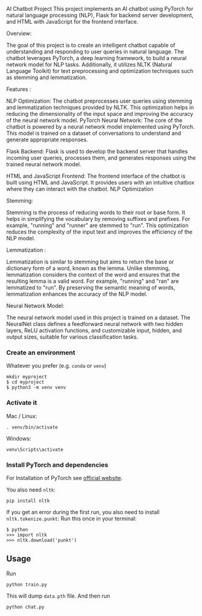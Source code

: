 
AI Chatbot Project
This project implements an AI chatbot using PyTorch for natural language processing (NLP), Flask for backend server development, and HTML with JavaScript for the frontend interface.

Overview:

The goal of this project is to create an intelligent chatbot capable of understanding and responding to user queries in natural language. The chatbot leverages PyTorch, a deep learning framework, to build a neural network model for NLP tasks. Additionally, it utilizes NLTK (Natural Language Toolkit) for text preprocessing and optimization techniques such as stemming and lemmatization.

Features :  

  NLP Optimization: The chatbot preprocesses user queries using stemming and lemmatization techniques provided by NLTK. This optimization helps in reducing the dimensionality of the input space and improving the accuracy of the neural network model.
PyTorch Neural Network: The core of the chatbot is powered by a neural network model implemented using PyTorch. This model is trained on a dataset of conversations to understand and generate appropriate responses.

Flask Backend: Flask is used to develop the backend server that handles incoming user queries, processes them, and generates responses using the trained neural network model.

HTML and JavaScript Frontend: The frontend interface of the chatbot is built using HTML and JavaScript. It provides users with an intuitive chatbox where they can interact with the chatbot.
NLP Optimization

Stemming: 

Stemming is the process of reducing words to their root or base form. It helps in simplifying the vocabulary by removing suffixes and prefixes. For example, "running" and "runner" are stemmed to "run". This optimization reduces the complexity of the input text and improves the efficiency of the NLP model.

Lemmatization :

Lemmatization is similar to stemming but aims to return the base or dictionary form of a word, known as the lemma. Unlike stemming, lemmatization considers the context of the word and ensures that the resulting lemma is a valid word. For example, "running" and "ran" are lemmatized to "run". By preserving the semantic meaning of words, lemmatization enhances the accuracy of the NLP model.

Neural Network Model:

The neural network model used in this project is trained on a dataset. 
The NeuralNet class defines a feedforward neural network with two hidden layers, ReLU activation functions, and customizable input, hidden, and output sizes, suitable for various classification tasks.
### Create an environment
Whatever you prefer (e.g. `conda` or `venv`)
```console
mkdir myproject
$ cd myproject
$ python3 -m venv venv
```

### Activate it
Mac / Linux:
```console
. venv/bin/activate
```
Windows:
```console
venv\Scripts\activate
```
### Install PyTorch and dependencies

For Installation of PyTorch see [official website](https://pytorch.org/).

You also need `nltk`:
 ```console
pip install nltk
 ```

If you get an error during the first run, you also need to install `nltk.tokenize.punkt`:
Run this once in your terminal:
 ```console
$ python
>>> import nltk
>>> nltk.download('punkt')
```

## Usage
Run
```console
python train.py
```
This will dump `data.pth` file. And then run
```console
python chat.py
